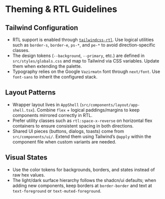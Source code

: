 # Theming & RTL Guidelines

## Tailwind Configuration
- RTL support is enabled through [`tailwindcss-rtl`](https://github.com/20lives/tailwindcss-rtl). Use logical utilities such as `border-s`, `border-e`, `ps-*`, and `pe-*` to avoid direction-specific classes.
- The design tokens (`--background`, `--primary`, etc.) are defined in `src/styles/globals.css` and map to Tailwind via CSS variables. Update them when extending the palette.
- Typography relies on the Google `Vazirmatn` font through `next/font`. Use `font-sans` to inherit the configured stack.

## Layout Patterns
- Wrapper layout lives in `AppShell` (`src/components/layout/app-shell.tsx`). Combine `flex` + logical paddings/margins to keep components mirrored correctly in RTL.
- Prefer utility classes such as `rtl:space-x-reverse` on horizontal flex containers to ensure consistent spacing in both directions.
- Shared UI pieces (buttons, dialogs, toasts) come from `src/components/ui/`. Extend them using Tailwind’s `@apply` within the component file when custom variants are needed.

## Visual States
- Use the color tokens for backgrounds, borders, and states instead of raw hex values.
- The light/dark surface hierarchy follows the shadcn/ui defaults; when adding new components, keep borders at `border-border` and text at `text-foreground` or `text-muted-foreground`.
